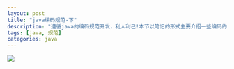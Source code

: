 ```yaml
---
layout: post
title: "java编码规范-下"
description: "遵循java的编码规范开发，利人利己!本节以笔记的形式主要介绍一些编码约定"
tags: [java, 规范]
categories: java
---
```


![](/blog/images/posts_imgs/201604110301.jpg)